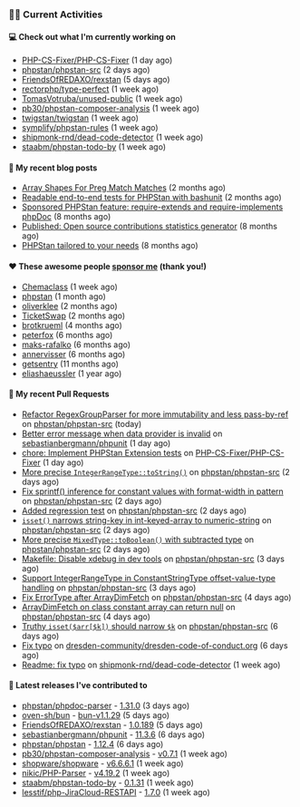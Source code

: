 ### 👨‍💻 Current Activities


#### 💻 Check out what I'm currently working on

- [PHP-CS-Fixer/PHP-CS-Fixer](https://github.com/PHP-CS-Fixer/PHP-CS-Fixer) (1 day ago)
- [phpstan/phpstan-src](https://github.com/phpstan/phpstan-src) (2 days ago)
- [FriendsOfREDAXO/rexstan](https://github.com/FriendsOfREDAXO/rexstan) (5 days ago)
- [rectorphp/type-perfect](https://github.com/rectorphp/type-perfect) (1 week ago)
- [TomasVotruba/unused-public](https://github.com/TomasVotruba/unused-public) (1 week ago)
- [pb30/phpstan-composer-analysis](https://github.com/pb30/phpstan-composer-analysis) (1 week ago)
- [twigstan/twigstan](https://github.com/twigstan/twigstan) (1 week ago)
- [symplify/phpstan-rules](https://github.com/symplify/phpstan-rules) (1 week ago)
- [shipmonk-rnd/dead-code-detector](https://github.com/shipmonk-rnd/dead-code-detector) (1 week ago)
- [staabm/phpstan-todo-by](https://github.com/staabm/phpstan-todo-by) (1 week ago)


#### 📜 My recent blog posts

- [Array Shapes For Preg Match Matches](https://staabm.github.io/2024/07/05/array-shapes-for-preg-match-matches.html) (2 months ago)
- [Readable end-to-end tests for PHPStan with bashunit](https://staabm.github.io/2024/06/28/readable-phpstan-end-to-end-tests-with-bashunit.html) (2 months ago)
- [Sponsored PHPStan feature: require-extends and require-implements phpDoc](https://staabm.github.io/2024/01/15/phpstan-require-extends-implements.html) (8 months ago)
- [Published: Open source contributions statistics generator](https://staabm.github.io/2024/01/10/oss-contribs-published.html) (8 months ago)
- [PHPStan tailored to your needs](https://staabm.github.io/2024/01/01/phpstan-customizing.html) (8 months ago)


#### ❤️ These awesome people [sponsor me](https://github.com/sponsors/staabm) (thank you!)

- [Chemaclass](https://github.com/Chemaclass) (1 week ago)
- [phpstan](https://github.com/phpstan) (1 month ago)
- [oliverklee](https://github.com/oliverklee) (2 months ago)
- [TicketSwap](https://github.com/TicketSwap) (2 months ago)
- [brotkrueml](https://github.com/brotkrueml) (4 months ago)
- [peterfox](https://github.com/peterfox) (6 months ago)
- [maks-rafalko](https://github.com/maks-rafalko) (6 months ago)
- [annervisser](https://github.com/annervisser) (6 months ago)
- [getsentry](https://github.com/getsentry) (11 months ago)
- [eliashaeussler](https://github.com/eliashaeussler) (1 year ago)


#### 🔨 My recent Pull Requests

- [Refactor RegexGroupParser for more immutability and less pass-by-ref](https://github.com/phpstan/phpstan-src/pull/3479) on [phpstan/phpstan-src](https://github.com/phpstan/phpstan-src) (today)
- [Better error message when data provider is invalid](https://github.com/sebastianbergmann/phpunit/pull/5964) on [sebastianbergmann/phpunit](https://github.com/sebastianbergmann/phpunit) (1 day ago)
- [chore: Implement PHPStan Extension tests](https://github.com/PHP-CS-Fixer/PHP-CS-Fixer/pull/8212) on [PHP-CS-Fixer/PHP-CS-Fixer](https://github.com/PHP-CS-Fixer/PHP-CS-Fixer) (1 day ago)
- [More precise `IntegerRangeType::toString()`](https://github.com/phpstan/phpstan-src/pull/3475) on [phpstan/phpstan-src](https://github.com/phpstan/phpstan-src) (2 days ago)
- [Fix sprintf() inference for constant values with format-width in pattern](https://github.com/phpstan/phpstan-src/pull/3474) on [phpstan/phpstan-src](https://github.com/phpstan/phpstan-src) (2 days ago)
- [Added regression test](https://github.com/phpstan/phpstan-src/pull/3473) on [phpstan/phpstan-src](https://github.com/phpstan/phpstan-src) (2 days ago)
- [`isset()` narrows string-key in int-keyed-array to numeric-string](https://github.com/phpstan/phpstan-src/pull/3472) on [phpstan/phpstan-src](https://github.com/phpstan/phpstan-src) (2 days ago)
- [More precise `MixedType::toBoolean()` with subtracted type](https://github.com/phpstan/phpstan-src/pull/3471) on [phpstan/phpstan-src](https://github.com/phpstan/phpstan-src) (2 days ago)
- [Makefile: Disable xdebug in dev tools](https://github.com/phpstan/phpstan-src/pull/3467) on [phpstan/phpstan-src](https://github.com/phpstan/phpstan-src) (3 days ago)
- [Support IntegerRangeType in ConstantStringType offset-value-type handling](https://github.com/phpstan/phpstan-src/pull/3462) on [phpstan/phpstan-src](https://github.com/phpstan/phpstan-src) (3 days ago)
- [Fix ErrorType after ArrayDimFetch](https://github.com/phpstan/phpstan-src/pull/3460) on [phpstan/phpstan-src](https://github.com/phpstan/phpstan-src) (4 days ago)
- [ArrayDimFetch on class constant array can return null](https://github.com/phpstan/phpstan-src/pull/3459) on [phpstan/phpstan-src](https://github.com/phpstan/phpstan-src) (4 days ago)
- [Truthy `isset($arr[$k])` should narrow `$k`](https://github.com/phpstan/phpstan-src/pull/3453) on [phpstan/phpstan-src](https://github.com/phpstan/phpstan-src) (6 days ago)
- [Fix typo](https://github.com/dresden-community/dresden-code-of-conduct.org/pull/4) on [dresden-community/dresden-code-of-conduct.org](https://github.com/dresden-community/dresden-code-of-conduct.org) (6 days ago)
- [Readme: fix typo](https://github.com/shipmonk-rnd/dead-code-detector/pull/95) on [shipmonk-rnd/dead-code-detector](https://github.com/shipmonk-rnd/dead-code-detector) (1 week ago)


#### 🔭 Latest releases I've contributed to

- [phpstan/phpdoc-parser](https://github.com/phpstan/phpdoc-parser) - [1.31.0](https://github.com/phpstan/phpdoc-parser/releases/tag/1.31.0) (3 days ago)
- [oven-sh/bun](https://github.com/oven-sh/bun) - [bun-v1.1.29](https://github.com/oven-sh/bun/releases/tag/bun-v1.1.29) (5 days ago)
- [FriendsOfREDAXO/rexstan](https://github.com/FriendsOfREDAXO/rexstan) - [1.0.189](https://github.com/FriendsOfREDAXO/rexstan/releases/tag/1.0.189) (5 days ago)
- [sebastianbergmann/phpunit](https://github.com/sebastianbergmann/phpunit) - [11.3.6](https://github.com/sebastianbergmann/phpunit/releases/tag/11.3.6) (6 days ago)
- [phpstan/phpstan](https://github.com/phpstan/phpstan) - [1.12.4](https://github.com/phpstan/phpstan/releases/tag/1.12.4) (6 days ago)
- [pb30/phpstan-composer-analysis](https://github.com/pb30/phpstan-composer-analysis) - [v0.7.1](https://github.com/pb30/phpstan-composer-analysis/releases/tag/v0.7.1) (1 week ago)
- [shopware/shopware](https://github.com/shopware/shopware) - [v6.6.6.1](https://github.com/shopware/shopware/releases/tag/v6.6.6.1) (1 week ago)
- [nikic/PHP-Parser](https://github.com/nikic/PHP-Parser) - [v4.19.2](https://github.com/nikic/PHP-Parser/releases/tag/v4.19.2) (1 week ago)
- [staabm/phpstan-todo-by](https://github.com/staabm/phpstan-todo-by) - [0.1.31](https://github.com/staabm/phpstan-todo-by/releases/tag/0.1.31) (1 week ago)
- [lesstif/php-JiraCloud-RESTAPI](https://github.com/lesstif/php-JiraCloud-RESTAPI) - [1.7.0](https://github.com/lesstif/php-JiraCloud-RESTAPI/releases/tag/1.7.0) (1 week ago)
